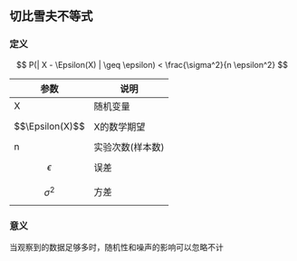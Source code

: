 <!-- markdownlint-disable MD033 MD036 MD041 MD045 -->

## 切比雪夫不等式

### 定义

$$
P(| X - \Epsilon(X) | \geq \epsilon) <  \frac{\sigma^2}{n \epsilon^2}
$$

| 参数 | 说明     |
| ---- | -------- |
| X    | 随机变量 |
| $$\Epsilon(X)$$     | X的数学期望         |
|  n    |     实验次数(样本数)     |
| $$\epsilon$$     |   误差       |
|  $$\sigma^2$$    |   方差       |

### 意义

当观察到的数据足够多时，随机性和噪声的影响可以忽略不计

